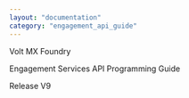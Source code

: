 ```yaml
---
layout: "documentation"
category: "engagement_api_guide"
---
```

                   

Volt MX  Foundry

Engagement Services API Programming Guide

Release V9
